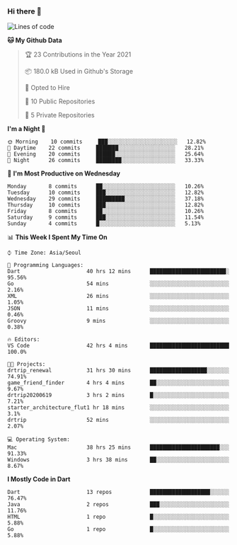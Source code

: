 ### Hi there 👋

<!--
**ska2519/ska2519** is a ✨ _special_ ✨ repository because its `README.md` (this file) appears on your GitHub profile.

Here are some ideas to get you started:

- 🔭 I’m currently working on ...
- 🌱 I’m currently learning ...
- 👯 I’m looking to collaborate on ...
- 🤔 I’m looking for help with ...
- 💬 Ask me about ...
- 📫 How to reach me: ...
- 😄 Pronouns: ...
- ⚡ Fun fact: ...
-->

<!--START_SECTION:waka-->
![Lines of code](https://img.shields.io/badge/From%20Hello%20World%20I%27ve%20Written-511746%20lines%20of%20code-blue)

**🐱 My Github Data** 

> 🏆 23 Contributions in the Year 2021
 > 
> 📦 180.0 kB Used in Github's Storage 
 > 
> 💼 Opted to Hire
 > 
> 📜 10 Public Repositories 
 > 
> 🔑 5 Private Repositories  
 > 
**I'm a Night 🦉** 

```text
🌞 Morning    10 commits     ███░░░░░░░░░░░░░░░░░░░░░░   12.82% 
🌆 Daytime    22 commits     ███████░░░░░░░░░░░░░░░░░░   28.21% 
🌃 Evening    20 commits     ██████░░░░░░░░░░░░░░░░░░░   25.64% 
🌙 Night      26 commits     ████████░░░░░░░░░░░░░░░░░   33.33%

```
📅 **I'm Most Productive on Wednesday** 

```text
Monday       8 commits      ██░░░░░░░░░░░░░░░░░░░░░░░   10.26% 
Tuesday      10 commits     ███░░░░░░░░░░░░░░░░░░░░░░   12.82% 
Wednesday    29 commits     █████████░░░░░░░░░░░░░░░░   37.18% 
Thursday     10 commits     ███░░░░░░░░░░░░░░░░░░░░░░   12.82% 
Friday       8 commits      ██░░░░░░░░░░░░░░░░░░░░░░░   10.26% 
Saturday     9 commits      ███░░░░░░░░░░░░░░░░░░░░░░   11.54% 
Sunday       4 commits      █░░░░░░░░░░░░░░░░░░░░░░░░   5.13%

```


📊 **This Week I Spent My Time On** 

```text
⌚︎ Time Zone: Asia/Seoul

💬 Programming Languages: 
Dart                     40 hrs 12 mins      ████████████████████████░   95.56% 
Go                       54 mins             ░░░░░░░░░░░░░░░░░░░░░░░░░   2.16% 
XML                      26 mins             ░░░░░░░░░░░░░░░░░░░░░░░░░   1.05% 
JSON                     11 mins             ░░░░░░░░░░░░░░░░░░░░░░░░░   0.46% 
Groovy                   9 mins              ░░░░░░░░░░░░░░░░░░░░░░░░░   0.38%

🔥 Editors: 
VS Code                  42 hrs 4 mins       █████████████████████████   100.0%

🐱‍💻 Projects: 
drtrip_renewal           31 hrs 30 mins      ██████████████████░░░░░░░   74.91% 
game_friend_finder       4 hrs 4 mins        ██░░░░░░░░░░░░░░░░░░░░░░░   9.67% 
drtrip20200619           3 hrs 2 mins        █░░░░░░░░░░░░░░░░░░░░░░░░   7.21% 
starter_architecture_flut1 hr 18 mins        ░░░░░░░░░░░░░░░░░░░░░░░░░   3.1% 
drtrip                   52 mins             ░░░░░░░░░░░░░░░░░░░░░░░░░   2.07%

💻 Operating System: 
Mac                      38 hrs 25 mins      ██████████████████████░░░   91.33% 
Windows                  3 hrs 38 mins       ██░░░░░░░░░░░░░░░░░░░░░░░   8.67%

```

**I Mostly Code in Dart** 

```text
Dart                     13 repos            ███████████████████░░░░░░   76.47% 
Java                     2 repos             ███░░░░░░░░░░░░░░░░░░░░░░   11.76% 
HTML                     1 repo              █░░░░░░░░░░░░░░░░░░░░░░░░   5.88% 
Go                       1 repo              █░░░░░░░░░░░░░░░░░░░░░░░░   5.88%

```



<!--END_SECTION:waka-->


